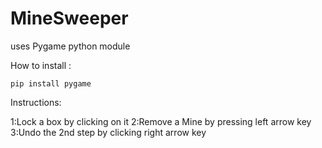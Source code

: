 # MineSweeper

uses Pygame python module

How to install :
    
    pip install pygame
    
Instructions:

1:Lock a box by clicking on it
2:Remove a Mine by pressing left arrow key
3:Undo the 2nd step by clicking right arrow key
    
